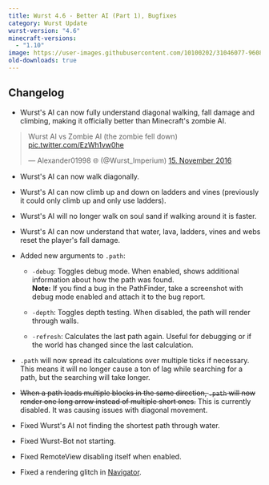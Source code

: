 ```yaml
---
title: Wurst 4.6 - Better AI (Part 1), Bugfixes
category: Wurst Update
wurst-version: "4.6"
minecraft-versions:
  - "1.10"
image: https://user-images.githubusercontent.com/10100202/31046077-96085c42-a5f2-11e7-8299-143895a47534.jpg
old-downloads: true
---
```

## Changelog

- Wurst's AI can now fully understand diagonal walking, fall damage and climbing, making it officially better than Minecraft's zombie AI.

<blockquote class="twitter-tweet" data-lang="de"><p lang="de" dir="ltr">Wurst AI vs Zombie AI (the zombie fell down) <a href="https://t.co/EzWh1vw0he">pic.twitter.com/EzWh1vw0he</a></p>&mdash; Alexander01998 🌐 (@Wurst_Imperium) <a href="https://twitter.com/Wurst_Imperium/status/798635086916636672">15. November 2016</a></blockquote>
<script async src="//platform.twitter.com/widgets.js" charset="utf-8"></script>

- Wurst's AI can now walk diagonally.

- Wurst's AI can now climb up and down on ladders and vines (previously it could only climb up and only use ladders).

- Wurst's AI will no longer walk on soul sand if walking around it is faster.

- Wurst's AI can now understand that water, lava, ladders, vines and webs reset the player's fall damage.

- Added new arguments to `.path`:

  - `-debug`: Toggles debug mode. When enabled, shows additional information about how the path was found.  
**Note:** If you find a bug in the PathFinder, take a screenshot with debug mode enabled and attach it to the bug report.

  - `-depth`: Toggles depth testing. When disabled, the path will render through walls.

  - `-refresh`: Calculates the last path again. Useful for debugging or if the world has changed since the last calculation.

- `.path` will now spread its calculations over multiple ticks if necessary. This means it will no longer cause a ton of lag while searching for a path, but the searching will take longer.

- <del>When a path leads multiple blocks in the same direction, `.path` will now render one long arrow instead of multiple short ones.</del> This is currently disabled. It was causing issues with diagonal movement.

- Fixed Wurst's AI not finding the shortest path through water.

- Fixed Wurst-Bot not starting.

- Fixed RemoteView disabling itself when enabled.

- Fixed a rendering glitch in [Navigator](https://wurst.wiki/navigator).
